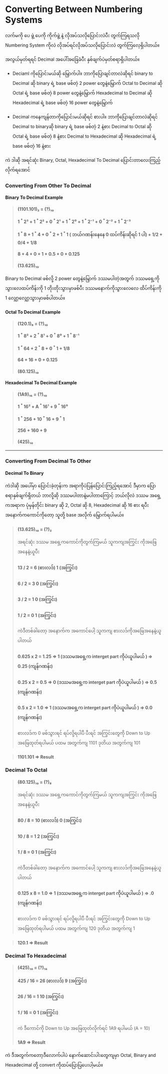 # Converting Between Numbering Systems

လက်မကို ပေ ဖွဲ့ ပေကို ကိုက်ဖွဲ့ နဲ့ လိုအပ်သလိုပြောင်းလဲပီး တွက်ကြရသလို Numbering System ကိုလဲ လိုအပ်ရင်လိုအပ်သလိုပြောင်းလဲ တွက်ကြလေ့ရှိပါတယ်။

အလွယ်မှတ်ရရင်  Decimal အပေါ်အခြေခံပီး နှစ်ချက်ပဲမှတ်စရာရှိပါတယ်။

- Deciaml ကိုပြောင်းမယ်ဆို မြှောက်ပါ။ ဘာကိုပြောချင်တာလဲဆိုရင်
    binary to Decimal ဆို binary ရဲ့ base ဖစ်တဲ့ 2 power တွေနဲ့မြှောက်
    Octal to Decimal ဆို Octal ရဲ့ base ဖစ်တဲ့ 8 power တွေနဲ့မြှောက်
    Hexadecimal to Decimal ဆို Hexadecimal ရဲ့ base ဖစ်တဲ့ 16 power တွေနဲ့မြှောက်

- Decimal ကနေကျန်တာကိုပြောင်းမယ်ဆိုရင် စားပါ။ ဘာကိုပြောချင်တာလဲဆိုရင်
    Decimal to binaryဆို binary ရဲ့ base ဖစ်တဲ့ 2  နဲ့စား
    Decimal to Octal ဆို Octal ရဲ့ base ဖစ်တဲ့ 8  နဲ့စား
    Decimal to Hexadecimal ဆို Hexadecimal ရဲ့ base ဖစ်တဲ့ 16  နဲ့စား

ကဲ ဒါဆို အရင်ဆုံး Binary, Octal, Hexadecimal To Decimal ပြောင်းတာလေးကြည့်လိုက်ရအောင်

### Converting From Other To Decimal

#### Binary To Decimal Example

 > #### (1101.101)₂ = (?)₁₀
 > #### 1 <sup>\*</sup> 2³ + 1 <sup>\*</sup> 2² + 0 <sup>\*</sup> 2¹ + 1 <sup>\*</sup> 2⁰ + 1 <sup>\*</sup> 2⁻¹ + 0 <sup>\*</sup> 2⁻² + 1 <sup>\*</sup> 2⁻³
 > #### 1 <sup>\*</sup> 8 + 1 <sup>\*</sup> 4 + 0 <sup>\*</sup> 2 + 1 <sup>\*</sup> 1 ( ဘယ်ဂဏန်းနေနေ 0 ထပ်ကိန်းဆိုရင် 1 ပါ) +​ 1/2 + 0/4 + 1/8
 > #### 8 + 4 + 0 + 1 + 0.5 + 0 + 0.125
 > #### (13.625)₁₀ 

Binary to Decimal ဖစ်လို့ 2 power တွေနဲ့မြှောက် ဒဿမပါတဲ့အတွက် ဒဿမရှေ့ကိုသွားလေထပ်ကိန်းကို 1 တိုးတိုးသွားမှာဖစ်ပီး ဒဿမနောက်ကိုသွားလေလေ ထိပ်ကိန်းကို 1 လျှော့လျှော့သွားမှာဖစ်ပါတယ်။

#### Octal To Decimal Example

 > #### (120.1)₈ = (?)₁₀
 > #### 1 <sup>\*</sup> 8² + 2 <sup>\*</sup> 8¹ + 0 <sup>\*</sup> 8⁰ + 1 <sup>\*</sup> 8⁻¹ 
 > #### 1 <sup>\*</sup> 64 + 2 <sup>\*</sup> 8 + 0 <sup>\*</sup> 1 + 1/8
 > #### 64 + 16 + 0 + 0.125
 > #### (80.125)₁₀ 


 #### Hexadecimal To Decimal Example

  > #### (1A9)₁₆ = (?)₁₀
 > #### 1 <sup>\*</sup> 16² + A <sup>\*</sup> 16¹ + 9 <sup>\*</sup> 16⁰ 
 > #### 1 <sup>\*</sup> 256 + 10 <sup>\*</sup> 16 + 9 <sup>\*</sup> 1 
 > #### 256 + 160 + 9
 > #### (425)₁₀ 

---

### Converting From Decimal To Other

#### Decimal To Binary

ကဲဒါဆို အပေါ်မှာ ပြောင်းခဲ့တုန်းက အရာကိုပဲပြန်ပြောင်းကြည့်ရအောင် ဒီမှာက ပြောစရာနှစ်ချက်ရှိတယ် ဘာလို့ဆို ဒဿမပါတာနဲ့မပါတာကြောင့် ဘယ်လိုလဲ ဒဿမ အရှေ့ကအရာက ပုံမှန်တိုင်း binary ဆို 2, Octal ဆို 8, Hexadecimal ဆို 16 စား ရပီး အနောက်ကကောင်ကိုတော့ သူတို့ base အလိုက် မြှောက်ရပါမယ်။

> #### (13.625)₁₀ = (?)₂
> အရင်ဆုံး ဒဿမ အရှေ့ကကောင်ကိုတွက်ကြမယ် သူကကျအကြွင်း ကိုအဖြေအနေနဲ့ယူပီး 
> #### 13 / 2  = 6    (စားလဒ်) 1 (အကြွင်း)
> #### 6 / 2   = 3            0 (အကြွင်း)
> #### 3 / 2   = 1            0 (အကြွင်း)
> #### 1 /  2  = 0            1 (အကြွင်း)
>
> ကဲဒီတစ်ခါတော့ အနောက်က အကောင်ပေါ့ သူကကျ စားလဒ်ကိုအဖြေအနေနဲ့ယူပါတယ်
> #### 0.625 x 2 = 1.25 => 1 (ဒဿမအရှေ့က interget part ကိုပဲယူပါမယ် ) => 0.25 (ကျန်ဂဏန်း)
> #### 0.25  x 2 = 0.5  => 0 (ဒဿမအရှေ့က interget part ကိုပဲယူပါမယ် ) => 0.5 (ကျန်ဂဏန်း)
> #### 0.5   x 2 = 1.0  => 1 (ဒဿမအရှေ့က interget part ကိုပဲယူပါမယ် ) => 0.0 (ကျန်ဂဏန်း)
>
> စားလဒ်က 0 ဖစ်သွားရင် ရပ်လို့ရပါပီ ပီးရင် အကြွင်းတွေကို Down to Up အဖြေထုတ်ရပါမယ်
> ပထမ အတွက်ကျ 1101
> ဒုတိယ အတွက်ကျ 101

> #### 1101.101 => Result


### Decimal To Octal

> #### (80.125)₁₀ = (?)₈
> အရင်ဆုံး ဒဿမ အရှေ့ကကောင်ကိုတွက်ကြမယ် သူကကျအကြွင်း ကိုအဖြေအနေနဲ့ယူပီး 
> #### 80 / 8  = 10    (စားလဒ်) 0 (အကြွင်း)
> #### 10 / 8   = 1            2 (အကြွင်း)
> #### 1 / 8   = 0            1 (အကြွင်း)
>
> ကဲဒီတစ်ခါတော့ အနောက်က အကောင်ပေါ့ သူကကျ စားလဒ်ကိုအဖြေအနေနဲ့ယူပါတယ်
> #### 0.125 x 8 = 1.0 => 1 (ဒဿမအရှေ့က interget part ကိုပဲယူပါမယ် ) => .0 (ကျန်ဂဏန်း)
>
> စားလဒ်က 0 ဖစ်သွားရင် ရပ်လို့ရပါပီ ပီးရင် အကြွင်းတွေကို Down to Up အဖြေထုတ်ရပါမယ်
> ပထမ အတွက်ကျ 120
> ဒုတိယ အတွက်ကျ 1

> #### 120.1 => Result


### Decimal To Hexadecimal

> #### (425)₁₀ = (?)₁₆
> 
> #### 425 / 16  = 26    (စားလဒ်) 9 (အကြွင်း)
> #### 26  / 16   = 1            10 (အကြွင်း)
> #### 1 / 16   = 0            1 (အကြွင်း)
>
> ကဲ ဒီကောင်ကို Down to Up အဖြေထုတ်လိုက်ရင် 1A9 ရပါမယ် (A = 10)
> #### 1A9 => Result


ကဲ ဒီအတွက်ကတော့ဒီလောက်ပါပဲ နောက်ဆောင်းပါးတွေကျမှာ Octal, Binary and Hexadecimal တို့ convert ကိုထပ်ပြောပြပေးပါ့မယ်။